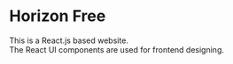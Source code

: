# Horizon Free 
This is a React.js based website.
<br>
The React UI components are used for frontend designing.
